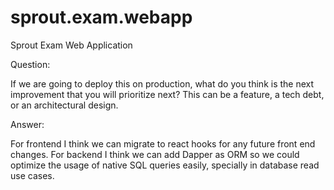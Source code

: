 # sprout.exam.webapp
Sprout Exam Web Application

Question:

If we are going to deploy this on production, what do you think is the next
improvement that you will prioritize next? This can be a feature, a tech debt, or
an architectural design.

Answer:

For frontend I think we can migrate to react hooks for any future front end changes.
For backend I think we can add Dapper as ORM so we could optimize the usage of native SQL queries easily, specially in database read use cases.
